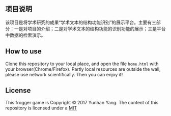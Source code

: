 ## 项目说明

该项目是将学术研究的成果“学术文本的结构功能识别”的展示平台。主要有三部分：一是对项目的介绍；二是对学术文本的结构功能的识别功能的展示；三是平台中数据的检索演示。

## How to use
Clone this repository to your local place, and open the file `home.html` with your browser(Chrome/Firefox). Partly local resources are outside the wall, please use network scientifically.
Then you can enjoy it!

## License
This frogger game is Copyright © 2017 Yunhan Yang. The content of this repository is licensed under a [MIT](https://github.com/yangyunhan/Structural-Function-Recognition-of-Academic-Texts/blob/master/LICENSE)